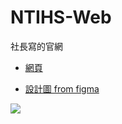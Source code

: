 # NTIHS-Web
社長寫的官網
- [網頁](https://ntihs-it.github.io/html/index.html)

- [設計圖 from figma](https://www.figma.com/file/ELUhI46z9ZPFqXKTXZSj1Y/)

![](https://media.discordapp.net/attachments/711916752551804989/873146316996366336/unknown.png)